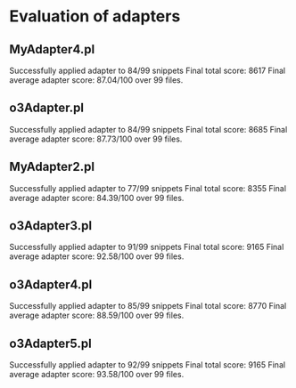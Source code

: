 # Evaluation of adapters

## MyAdapter4.pl

Successfully applied adapter to 84/99 snippets
Final total score: 8617
Final average adapter score: 87.04/100 over 99 files.

## o3Adapter.pl

Successfully applied adapter to 84/99 snippets
Final total score: 8685
Final average adapter score: 87.73/100 over 99 files.

## MyAdapter2.pl

Successfully applied adapter to 77/99 snippets
Final total score: 8355
Final average adapter score: 84.39/100 over 99 files.

## o3Adapter3.pl

Successfully applied adapter to 91/99 snippets
Final total score: 9165
Final average adapter score: 92.58/100 over 99 files.

## o3Adapter4.pl

Successfully applied adapter to 85/99 snippets
Final total score: 8770
Final average adapter score: 88.59/100 over 99 files.

## o3Adapter5.pl

Successfully applied adapter to 92/99 snippets
Final total score: 9165
Final average adapter score: 93.58/100 over 99 files.